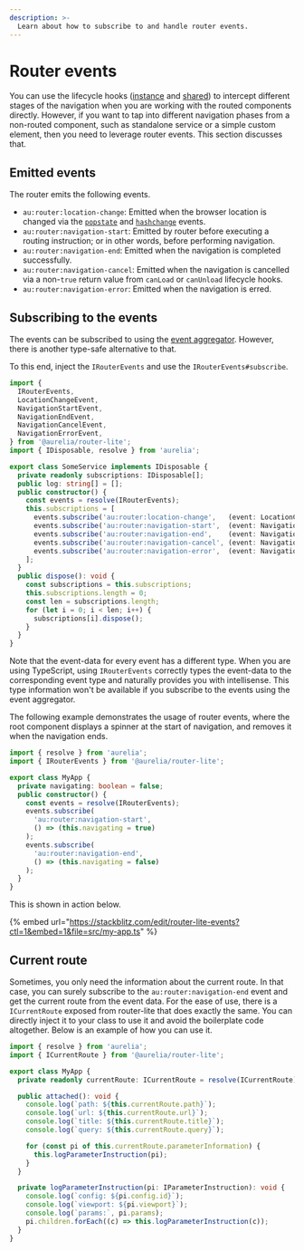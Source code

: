 ```yaml
---
description: >-
  Learn about how to subscribe to and handle router events.
---
```


# Router events

You can use the lifecycle hooks ([instance](./routing-lifecycle.md) and [shared](./router-hooks.md)) to intercept different stages of the navigation when you are working with the routed components directly.
However, if you want to tap into different navigation phases from a non-routed component, such as standalone service or a simple custom element, then you need to leverage router events.
This section discusses that.

## Emitted events

The router emits the following events.

- `au:router:location-change`: Emitted when the browser location is changed via the [`popstate`](https://developer.mozilla.org/en-US/docs/Web/API/Window/popstate_event) and [`hashchange`](https://developer.mozilla.org/en-US/docs/Web/API/Window/hashchange_event) events.
- `au:router:navigation-start`: Emitted by router before executing a routing instruction; or in other words, before performing navigation.
- `au:router:navigation-end`: Emitted when the navigation is completed successfully.
- `au:router:navigation-cancel`: Emitted when the navigation is cancelled via a non-`true` return value from `canLoad` or `canUnload` lifecycle hooks.
- `au:router:navigation-error`: Emitted when the navigation is erred.

## Subscribing to the events

The events can be subscribed to using the [event aggregator](../aurelia-packages/event-aggregator.md).
However, there is another type-safe alternative to that.

To this end, inject the `IRouterEvents` and use the `IRouterEvents#subscribe`.

```typescript
import {
  IRouterEvents,
  LocationChangeEvent,
  NavigationStartEvent,
  NavigationEndEvent,
  NavigationCancelEvent,
  NavigationErrorEvent,
} from '@aurelia/router-lite';
import { IDisposable, resolve } from 'aurelia';

export class SomeService implements IDisposable {
  private readonly subscriptions: IDisposable[];
  public log: string[] = [];
  public constructor() {
    const events = resolve(IRouterEvents);
    this.subscriptions = [
      events.subscribe('au:router:location-change',   (event: LocationChangeEvent)   => { /* handle event */ }),
      events.subscribe('au:router:navigation-start',  (event: NavigationStartEvent)  => { /* handle event */ }),
      events.subscribe('au:router:navigation-end',    (event: NavigationEndEvent)    => { /* handle event */ }),
      events.subscribe('au:router:navigation-cancel', (event: NavigationCancelEvent) => { /* handle event */ }),
      events.subscribe('au:router:navigation-error',  (event: NavigationErrorEvent)  => { /* handle event */ }),
    ];
  }
  public dispose(): void {
    const subscriptions = this.subscriptions;
    this.subscriptions.length = 0;
    const len = subscriptions.length;
    for (let i = 0; i < len; i++) {
      subscriptions[i].dispose();
    }
  }
}
```

Note that the event-data for every event has a different type.
When you are using TypeScript, using `IRouterEvents` correctly types the event-data to the corresponding event type and naturally provides you with intellisense.
This type information won't be available if you subscribe to the events using the event aggregator.

The following example demonstrates the usage of router events, where the root component displays a spinner at the start of navigation, and removes it when the navigation ends.

```typescript
import { resolve } from 'aurelia';
import { IRouterEvents } from '@aurelia/router-lite';

export class MyApp {
  private navigating: boolean = false;
  public constructor() {
    const events = resolve(IRouterEvents);
    events.subscribe(
      'au:router:navigation-start',
      () => (this.navigating = true)
    );
    events.subscribe(
      'au:router:navigation-end',
      () => (this.navigating = false)
    );
  }
}
```

This is shown in action below.

{% embed url="https://stackblitz.com/edit/router-lite-events?ctl=1&embed=1&file=src/my-app.ts" %}

## Current route

Sometimes, you only need the information about the current route.
In that case, you can surely subscribe to the `au:router:navigation-end` event and get the current route from the event data.
For the ease of use, there is a `ICurrentRoute` exposed from router-lite that does exactly the same.
You can directly inject it to your class to use it and avoid the boilerplate code altogether.
Below is an example of how you can use it.

```typescript
import { resolve } from 'aurelia';
import { ICurrentRoute } from '@aurelia/router-lite';

export class MyApp {
  private readonly currentRoute: ICurrentRoute = resolve(ICurrentRoute);

  public attached(): void {
    console.log(`path: ${this.currentRoute.path}`);
    console.log(`url: ${this.currentRoute.url}`);
    console.log(`title: ${this.currentRoute.title}`);
    console.log(`query: ${this.currentRoute.query}`);

    for (const pi of this.currentRoute.parameterInformation) {
      this.logParameterInstruction(pi);
    }
  }

  private logParameterInstruction(pi: IParameterInstruction): void {
    console.log(`config: ${pi.config.id}`);
    console.log(`viewport: ${pi.viewport}`);
    console.log(`params:`, pi.params);
    pi.children.forEach((c) => this.logParameterInstruction(c));
  }
}
```
